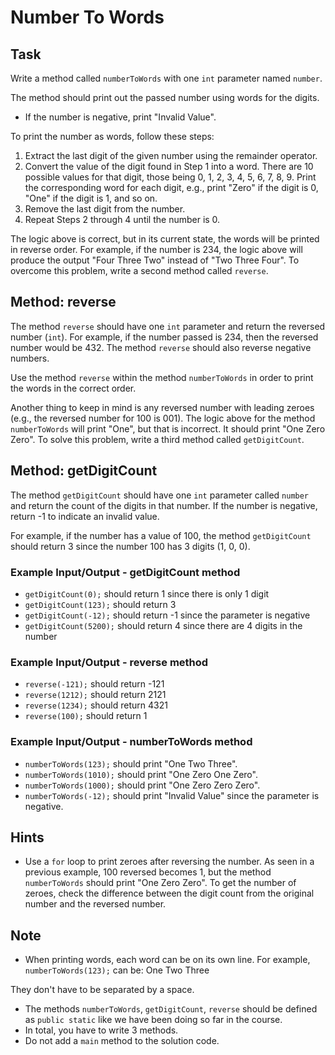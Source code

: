 # Number To Words

## Task

Write a method called `numberToWords` with one `int` parameter named `number`.

The method should print out the passed number using words for the digits.

- If the number is negative, print "Invalid Value".

To print the number as words, follow these steps:

1. Extract the last digit of the given number using the remainder operator.
2. Convert the value of the digit found in Step 1 into a word. There are 10 possible values for that digit, those being 0, 1, 2, 3, 4, 5, 6, 7, 8, 9. Print the corresponding word for each digit, e.g., print "Zero" if the digit is 0, "One" if the digit is 1, and so on.
3. Remove the last digit from the number.
4. Repeat Steps 2 through 4 until the number is 0.

The logic above is correct, but in its current state, the words will be printed in reverse order. For example, if the number is 234, the logic above will produce the output "Four Three Two" instead of "Two Three Four". To overcome this problem, write a second method called `reverse`.

## Method: reverse

The method `reverse` should have one `int` parameter and return the reversed number (`int`). For example, if the number passed is 234, then the reversed number would be 432. The method `reverse` should also reverse negative numbers.

Use the method `reverse` within the method `numberToWords` in order to print the words in the correct order.

Another thing to keep in mind is any reversed number with leading zeroes (e.g., the reversed number for 100 is 001). The logic above for the method `numberToWords` will print "One", but that is incorrect. It should print "One Zero Zero". To solve this problem, write a third method called `getDigitCount`.

## Method: getDigitCount

The method `getDigitCount` should have one `int` parameter called `number` and return the count of the digits in that number. If the number is negative, return -1 to indicate an invalid value.

For example, if the number has a value of 100, the method `getDigitCount` should return 3 since the number 100 has 3 digits (1, 0, 0).

### Example Input/Output - getDigitCount method

- `getDigitCount(0);` should return 1 since there is only 1 digit
- `getDigitCount(123);` should return 3
- `getDigitCount(-12);` should return -1 since the parameter is negative
- `getDigitCount(5200);` should return 4 since there are 4 digits in the number

### Example Input/Output - reverse method

- `reverse(-121);` should return -121
- `reverse(1212);` should return 2121
- `reverse(1234);` should return 4321
- `reverse(100);` should return 1

### Example Input/Output - numberToWords method

- `numberToWords(123);` should print "One Two Three".
- `numberToWords(1010);` should print "One Zero One Zero".
- `numberToWords(1000);` should print "One Zero Zero Zero".
- `numberToWords(-12);` should print "Invalid Value" since the parameter is negative.

## Hints

- Use a `for` loop to print zeroes after reversing the number. As seen in a previous example, 100 reversed becomes 1, but the method `numberToWords` should print "One Zero Zero". To get the number of zeroes, check the difference between the digit count from the original number and the reversed number.

## Note

- When printing words, each word can be on its own line. For example, `numberToWords(123);` can be:
One
Two
Three

They don't have to be separated by a space.

- The methods `numberToWords`, `getDigitCount`, `reverse` should be defined as `public static` like we have been doing so far in the course.
- In total, you have to write 3 methods.
- Do not add a `main` method to the solution code.
